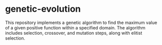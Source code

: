 # genetic-evolution
This repository implements a genetic algorithm to find the maximum value of a given positive function within a specified domain. The algorithm includes selection, crossover, and mutation steps, along with elitist selection.
